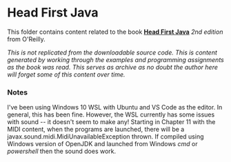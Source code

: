 # Head First Java

This folder contains content related to the book [**Head First Java**](https://www.oreilly.com/library/view/head-first-java/0596009208/) *2nd edition* from O'Reilly.

*This is not replicated from the downloadable source code. This is content generated by working through the examples and programming assignments as the book was read. This serves as archive as no doubt the author here will forget some of this content over time.*

### Notes

I've been using Windows 10 WSL with Ubuntu and VS Code as the editor. In general, this has been fine. However, the WSL currently has some issues with sound -- it doesn't seem to make any! Starting in Chapter 11 with the MIDI content, when the programs are launched, there will be a javax.sound.midi.MidiUnavailableException thrown. If compiled using Windows version of OpenJDK and launched from Windows *cmd* or *powershell* then the sound does work.
